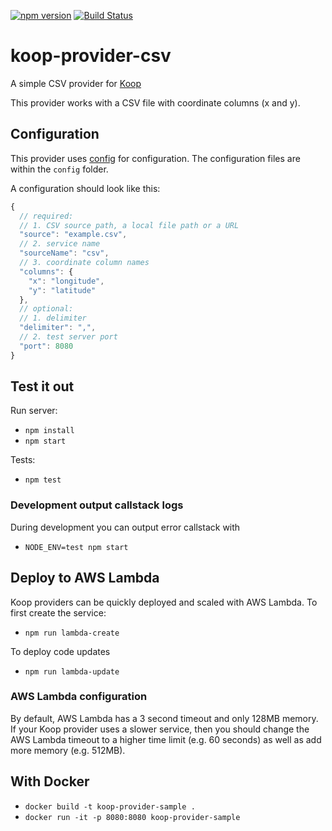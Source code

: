 [![npm version](https://badge.fury.io/js/koop-provider-csv.svg)](https://badge.fury.io/js/koop-provider-csv) [![Build Status](https://travis-ci.org/haoliangyu/koop-provider-csv.svg?branch=master)](https://travis-ci.org/haoliangyu/koop-provider-csv)

# koop-provider-csv

A simple CSV provider for [Koop](http://koopjs.github.io/)

This provider works with a CSV file with coordinate columns (x and y).

## Configuration

This provider uses [config](https://github.com/lorenwest/node-config) for configuration. The configuration files are within the `config` folder.

A configuration should look like this:

``` javascript
{
  // required:
  // 1. CSV source path, a local file path or a URL
  "source": "example.csv",
  // 2. service name
  "sourceName": "csv",
  // 3. coordinate column names
  "columns": {
    "x": "longitude",
    "y": "latitude"
  },
  // optional:
  // 1. delimiter
  "delimiter": ",",
  // 2. test server port
  "port": 8080
}

```

## Test it out
Run server:
- `npm install`
- `npm start`

Tests:
- `npm test`

### Development output callstack logs

During development you can output error callstack with

- `NODE_ENV=test npm start`

## Deploy to AWS Lambda

Koop providers can be quickly deployed and scaled with AWS Lambda. To first create the service:

- `npm run lambda-create`

To deploy code updates

- `npm run lambda-update`

### AWS Lambda configuration

By default, AWS Lambda has a 3 second timeout and only 128MB memory. If your Koop provider uses a slower service, then you should change the AWS Lambda timeout to a higher time limit (e.g. 60 seconds) as well as add more memory (e.g. 512MB).

## With Docker

- `docker build -t koop-provider-sample .`
- `docker run -it -p 8080:8080 koop-provider-sample`
